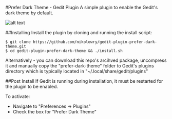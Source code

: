 #Prefer Dark Theme - Gedit Plugin
A simple plugin to enable the Gedit's dark theme by default.

![alt text](http://media.giphy.com/media/xTiTnFChKuGs2SsR7W/giphy.gif "Prefer Dark Theme - Gedit Plugin")

##Installing
Install the plugin by cloning and running the install script:
```
$ git clone https://github.com/nikolowry/gedit-plugin-prefer-dark-theme.git
$ cd gedit-plugin-prefer-dark-theme && ./install.sh
```
Alternatively - you can download this repo's arcihved package, uncompress it and manually copy the "prefer-dark-theme" folder to Gedit's plugins directory which is typically located in "~/.local/share/gedit/plugins"

##Post Install
If Gedit is running during installation, it must be restarted for the plugin to be enabled. 

To activate: 
 - Navigate to "Preferences -> Plugins"
 - Check the box for "Prefer Dark Theme"

